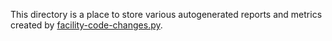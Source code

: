This directory is a place to store various autogenerated reports and metrics created by [facility-code-changes.py](https://github.com/mantidproject/mantid/blob/master/Code/Tools/reports/facility-code-changes.py).
